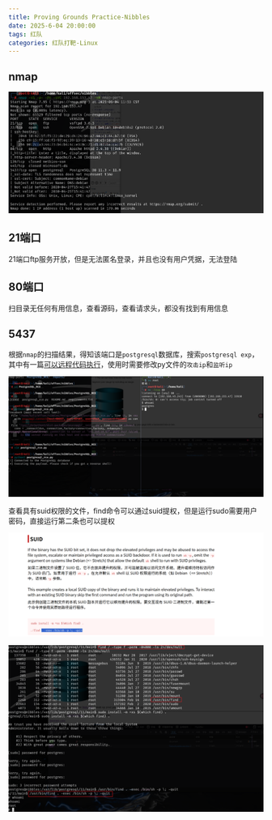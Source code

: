```yaml
---
title: Proving Grounds Practice-Nibbles
date: 2025-6-04 20:00:00
tags: 红队
categories: 红队打靶-Linux
---
```


## nmap

![image-20250604145455234](Nibbles/image-20250604145455234.png)

## 21端口

21端口ftp服务开放，但是无法匿名登录，并且也没有用户凭据，无法登陆

## 80端口

扫目录无任何有用信息，查看源码，查看请求头，都没有找到有用信息

## 5437

根据`nmap`的扫描结果，得知该端口是`postgresql`数据库，搜索`postgresql exp`，其中有一篇[可以远程代码执行](https://github.com/squid22/PostgreSQL_RCE)，使用时需要修改py文件的`攻击ip`和`监听ip`

![image-20250604153850227](Nibbles/image-20250604153850227.png)

查看具有suid权限的文件，find命令可以通过suid提权，但是运行sudo需要用户密码，直接运行第二条也可以提权

![image-20250604160454920](Nibbles/image-20250604160454920.png)

![image-20250604155906870](Nibbles/image-20250604155906870.png)